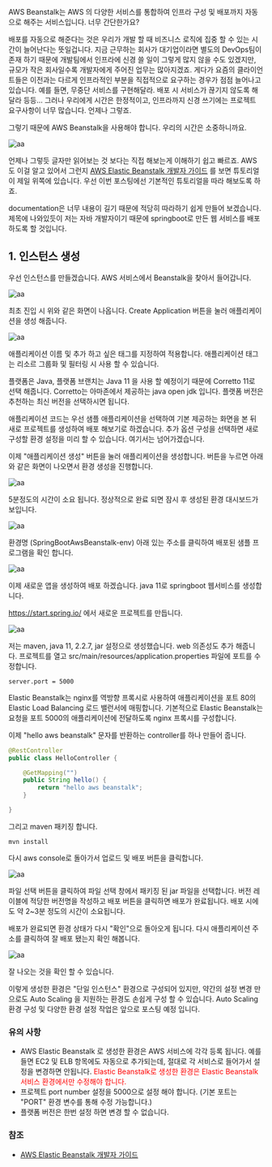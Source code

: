 AWS Beanstalk는 AWS 의 다양한 서비스를 통합하여 인프라 구성 및 배포까지 자동으로 해주는 서비스입니다. 너무 간단한가요?

배포를 자동으로 해준다는 것은 우리가 개발 할 때 비즈니스 로직에 집중 할 수 있는 시간이 늘어난다는 뜻일겁니다.
지금 근무하는 회사가 대기업이라면 별도의 DevOps팀이 존재 하기 때문에 개발팀에서 인프라에 신경 쓸 일이 그렇게 많지 않을 수도 있겠지만, 규모가 작은 회사일수록 개발자에게 주어진 업무는 많아지겠죠.
게다가 요즘의 클라이언트들은 이전과는 다르게 인프라적인 부분을 직접적으로 요구하는 경우가 점점 늘어나고 있습니다.
예를 들면, 무중단 서비스를 구현해달라. 배포 시 서비스가 끊기지 않도록 해달라 등등...
그러나 우리에게 시간은 한정적이고, 인프라까지 신경 쓰기에는 프로젝트 요구사항이 너무 많습니다. 언제나 그렇죠.

그렇기 때문에 AWS Beanstalk을 사용해야 합니다. 우리의 시간은 소중하니까요.

![aa](../public/uploads/2020-05-13-aws-beanstalk/001.png)

언제나 그렇듯 글자만 읽어보는 것 보다는 직접 해보는게 이해하기 쉽고 빠르죠.
AWS도 이걸 알고 있어서 그런지 [AWS Elastic Beanstalk 개발자 가이드](https://docs.aws.amazon.com/ko_kr/elasticbeanstalk/latest/dg/Welcome.html) 를 보면 튜토리얼이 제일 위쪽에 있습니다. 우선 이번 포스팅에선 기본적인 튜토리얼을 따라 해보도록 하죠.

documentation은 너무 내용이 길기 때문에 적당히 따라하기 쉽게 만들어 보겠습니다.
제목에 나와있듯이 저는 자바 개발자이기 때문에 springboot로 만든 웹 서비스를 배포하도록 할 것입니다.

## 1. 인스턴스 생성
우선 인스턴스를 만들겠습니다.
AWS 서비스에서 Beanstalk을 찾아서 들어갑니다.

![aa](../public/uploads/2020-05-13-aws-beanstalk/002.png)

최초 진입 시 위와 같은 화면이 나옵니다. Create Application 버튼을 눌러 애플리케이션을 생성 해줍니다.

![aa](../public/uploads/2020-05-13-aws-beanstalk/003.png)

애플리케이션 이름 및 추가 하고 싶은 태그를 지정하여 적용합니다.
애플리케이션 태그는 리소르 그룹화 및 필터링 시 사용 할 수 있습니다.

플랫폼은 Java, 플랫폼 브랜치는 Java 11 을 사용 할 예정이기 때문에 Corretto 11로 선택 해줍니다.
Corretto는 아마존에서 제공하는 java open jdk 입니다.
플랫폼 버전은 추천하는 최신 버전을 선택하시면 됩니다.

애플리케이션 코드는 우선 샘플 애플리케이션을 선택하여 기본 제공하는 화면을 본 뒤 새로 프로젝트를 생성하여 배포 해보기로 하겠습니다.
추가 옵션 구성을 선택하면 새로 구성할 환경 설정을 미리 할 수 있습니다. 여기서는 넘어가겠습니다.

이제 "애플리케이션 생성" 버튼을 눌러 애플리케이션을 생성합니다.
버튼을 누르면 아래와 같은 화면이 나오면서 환경 생성을 진행합니다.

![aa](../public/uploads/2020-05-13-aws-beanstalk/004.png)

5분정도의 시간이 소요 됩니다. 정상적으로 완료 되면 잠시 후 생성된 환경 대시보드가 보입니다.

![aa](../public/uploads/2020-05-13-aws-beanstalk/005.png)

환경명 (SpringBootAwsBeanstalk-env) 아래 있는 주소를 클릭하여 배포된 샘플 프로그램을 확인 합니다.

![aa](../public/uploads/2020-05-13-aws-beanstalk/006.png)

이제 새로운 앱을 생성하여 배포 하겠습니다.
java 11로 springboot 웹서비스를 생성합니다.

https://start.spring.io/ 에서 새로운 프로젝트를 만듭니다.

![aa](../public/uploads/2020-05-13-aws-beanstalk/007.png)

저는 maven, java 11, 2.2.7, jar 설정으로 생성했습니다. web 의존성도 추가 해줍니다.
프로젝트를 열고 src/main/resources/application.properties 파일에 포트를 수정합니다.

```
server.port = 5000
```

Elastic Beanstalk는 nginx를 역방향 프록시로 사용하여 애플리케이션을 포트 80의 Elastic Load Balancing 로드 밸런서에 매핑합니다.
기본적으로 Elastic Beanstalk는 요청을 포트 5000의 애플리케이션에 전달하도록 nginx 프록시를 구성합니다.


이제 "hello aws beanstalk" 문자를 반환하는 controller를 하나 만들어 줍니다.
```java
@RestController
public class HelloController {

    @GetMapping("")
    public String hello() {
        return "hello aws beanstalk";
    }

}
```

그리고 maven 패키징 합니다.

```
mvn install
```

다시 aws console로 돌아가서 업로드 및 배포 버튼을 클릭합니다.

![aa](../public/uploads/2020-05-13-aws-beanstalk/008.png)

파일 선택 버튼을 클릭하여 파일 선택 창에서 패키징 된 jar 파일을 선택합니다.
버전 레이블에 적당한 버전명을 작성하고 배포 버튼을 클릭하면 배포가 완료됩니다.
배포 시에도 약 2~3분 정도의 시간이 소요됩니다.

배포가 완료되면 환경 상태가 다시 "확인"으로 돌아오게 됩니다.
다시 애플리케이션 주소를 클릭하여 잘 배포 됐는지 확인 해봅니다.

![aa](../public/uploads/2020-05-13-aws-beanstalk/009.png)

잘 나오는 것을 확인 할 수 있습니다.

이렇게 생성한 환경은 "단일 인스턴스" 환경으로 구성되어 있지만, 약간의 설정 변경 만으로도 Auto Scaling 을 지원하는 환경도 손쉽게 구성 할 수 있습니다.
Auto Scaling 환경 구성 및 다양한 환경 설정 작업은 앞으로 포스팅 예정 입니다.


### 유의 사항
- AWS Elastic Beanstalk 로 생성한 환경은 AWS 서비스에 각각 등록 됩니다. 예를 들면 EC2 및 ELB 항목에도 자동으로 추가되는데, 절대로 각 서비스로 들어가서 설정을 변경하면 안됩니다. <span style="color:red">Elastic Beanstalk로 생성한 환경은 Elastic Beanstalk 서비스 환경에서만 수정해야 합니다.</span>
- 프로젝트 port number 설정을 5000으로 설정 해야 합니다. (기본 포트는 "PORT" 환경 변수를 통해 수정 가능합니다.)
- 플랫폼 버전은 한번 설정 하면 변경 할 수 없습니다.


### 참조
- [AWS Elastic Beanstalk 개발자 가이드](https://docs.aws.amazon.com/ko_kr/elasticbeanstalk/latest/dg/Welcome.html)



